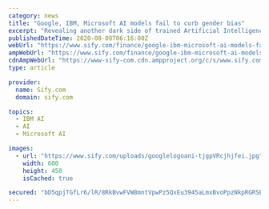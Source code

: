 ```yaml
---
category: news
title: "Google, IBM, Microsoft AI models fail to curb gender bias"
excerpt: "Revealing another dark side of trained Artificial Intelligence (AI) models, new research has claimed that Google AI datasets identified most women wearing masks as if their mouths were covered by duct tapes."
publishedDateTime: 2020-08-08T06:16:00Z
webUrl: "https://www.sify.com/finance/google-ibm-microsoft-ai-models-fail-to-curb-gender-bias-news-topnews-uiigkBfjdcffj.html"
ampWebUrl: "https://www.sify.com/finance/google-ibm-microsoft-ai-models-fail-to-curb-gender-bias-news-topnews-uiigkBfjdcffj.html"
cdnAmpWebUrl: "https://www-sify-com.cdn.ampproject.org/c/s/www.sify.com/finance/google-ibm-microsoft-ai-models-fail-to-curb-gender-bias-news-topnews-uiigkBfjdcffj.html"
type: article

provider:
  name: Sify.com
  domain: sify.com

topics:
  - IBM AI
  - AI
  - Microsoft AI

images:
  - url: "https://www.sify.com/uploads/googlelogoani-tjgpVRcjhjfei.jpg"
    width: 600
    height: 450
    isCached: true

secured: "bD5qpjTGfLr6/lR/8RkBvwFVW8mntVpwPz5QxEu3945aLmxBvoPpzNkpRGRSEzERhQxAzA23ShCrQJXgVfqcfrjfwP9YPwrFJMJZlnH4R66+y/Hx2rHVtMdYPrGL67GPUxPQ4mcU2ImFl9Yb4bAXqeL3qWff5PnfBf2w6/CWE8XnL1CwbJA6bAssAE+etY0+aZgHz1f6qDHQCbj2ZBt4/kQIle/9yJJ4wcNBgh7CiB68cbl/FfH9/OAxDYQ0ab3vFc+8/OwugbPIU6IM0ZBSTZP4LPIJgZHx8w/vNRViaz60jPqCDhAQhy5AcztFYpbwnwDzifrRrKUKmEe5GQw/RQ==;gQ4Mn2sxVPu+jCEpLIIqMQ=="
---
```


